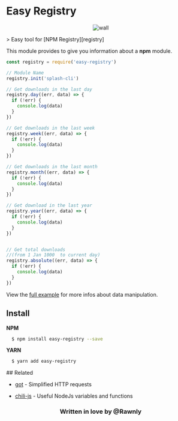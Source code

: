 # Easy Registry

<p align="center"> <img src="https://cloud.githubusercontent.com/assets/16429579/22896657/3f5b2b66-f221-11e6-8702-3c51f80896f5.png" alt="wall"></p>
> Easy tool for [NPM Registry][registry]

This module provides to give you information about a **npm** module.

```js
const registry = require('easy-registry')

// Module Name
registry.init('splash-cli')

// Get downloads in the last day
registry.day((err, data) => {
  if (!err) {
    console.log(data)
  }
})

// Get downloads in the last week
registry.week((err, data) => {
  if (!err) {
    console.log(data)
  }
})

// Get downloads in the last month
registry.month((err, data) => {
  if (!err) {
    console.log(data)
  }
})

// Get download in the last year
registry.year((err, data) => {
  if (!err) {
    console.log(data)
  }
})


// Get total downloads
//(from 1 Jan 1000  to current day)
registry.absolute((err, data) => {
  if (!err) {
    console.log(data)
  }
})
```

View the [full example](samples/example.js) for more infos about data manipulation.


## Install
**NPM**
```bash
  $ npm install easy-registry --save
```

**YARN**
```bash
  $ yarn add easy-registry
```

## Related
- [got](https://github.com/sindresorhus/got) - Simplified HTTP requests

- [chili-js](https://github.com/rawnly/chili-js) - Useful NodeJs variables and functions

[registry]: https://registry.npmjs.org


<h3 align="center"> Written in love by @Rawnly </h3>
